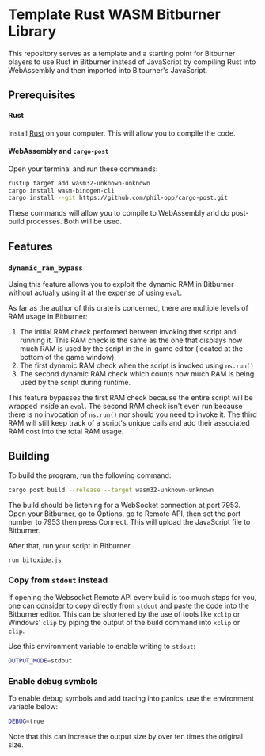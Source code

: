 # Template Rust WASM Bitburner Library

This repository serves as a template and a starting point for Bitburner players to use Rust in Bitburner instead of JavaScript by compiling Rust into WebAssembly and then imported into Bitburner's JavaScript.

## Prerequisites

#### Rust

Install [Rust](https://rustup.rs/) on your computer. This will allow you to compile the code.

#### WebAssembly and `cargo-post`

Open your terminal and run these commands:

```bash
rustup target add wasm32-unknown-unknown
cargo install wasm-bindgen-cli
cargo install --git https://github.com/phil-opp/cargo-post.git
```

These commands will allow you to compile to WebAssembly and do post-build processes. Both will be used.

## Features

### `dynamic_ram_bypass`

Using this feature allows you to exploit the dynamic RAM in Bitburner without actually using it at the expense of using `eval`.

As far as the author of this crate is concerned, there are multiple levels of RAM usage in Bitburner:

1. The initial RAM check performed between invoking thet script and running it. This RAM check is the same as the one that displays how much RAM is used by the script in the in-game editor (located at the bottom of the game window).
2. The first dynamic RAM check when the script is invoked using `ns.run()`
3. The second dynamic RAM check which counts how much RAM is being used by the script during runtime.

This feature bypasses the first RAM check because the entire script will be wrapped inside an `eval`. The second RAM check isn't even run because there is no invocation of `ns.run()` nor should you need to invoke it. The third RAM will still keep track of a script's unique calls and add their associated RAM cost into the total RAM usage.

## Building

To build the program, run the following command:

```bash
cargo post build --release --target wasm32-unknown-unknown
```

The build should be listening for a WebSocket connection at port 7953. Open your Bitburner, go to Options, go to Remote API, then set the port number to 7953 then press Connect. This will upload the JavaScript file to Bitburner.

After that, run your script in Bitburner.

```
run bitoxide.js
```

### Copy from `stdout` instead

If opening the Websocket Remote API every build is too much steps for you, one can consider to copy directly from `stdout` and paste the code into the Bitburner editor. This can be shortened by the use of tools like `xclip` or Windows' `clip` by piping the output of the build command into `xclip` or `clip`.

Use this environment variable to enable writing to `stdout`:

```bash
OUTPUT_MODE=stdout
```

### Enable debug symbols

To enable debug symbols and add tracing into panics, use the environment variable below:

```bash
DEBUG=true
```

Note that this can increase the output size by over ten times the original size.
